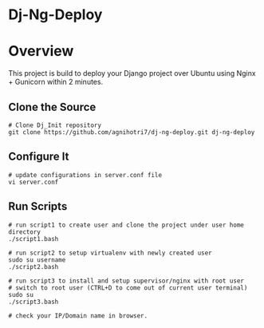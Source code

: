 Dj-Ng-Deploy
============

# Overview

This project is build to deploy your Django project over Ubuntu using Nginx + Gunicorn within 2 minutes.

## Clone the Source

    # Clone Dj_Init repository
    git clone https://github.com/agnihotri7/dj-ng-deploy.git dj-ng-deploy

## Configure It

    # update configurations in server.conf file
    vi server.conf

## Run Scripts

    # run script1 to create user and clone the project under user home directory
    ./script1.bash

    # run script2 to setup virtualenv with newly created user
    sudo su username
    ./script2.bash

    # run script3 to install and setup supervisor/nginx with root user
    # switch to root user (CTRL+D to come out of current user terminal)
    sudo su
    ./script3.bash

    # check your IP/Domain name in browser.
